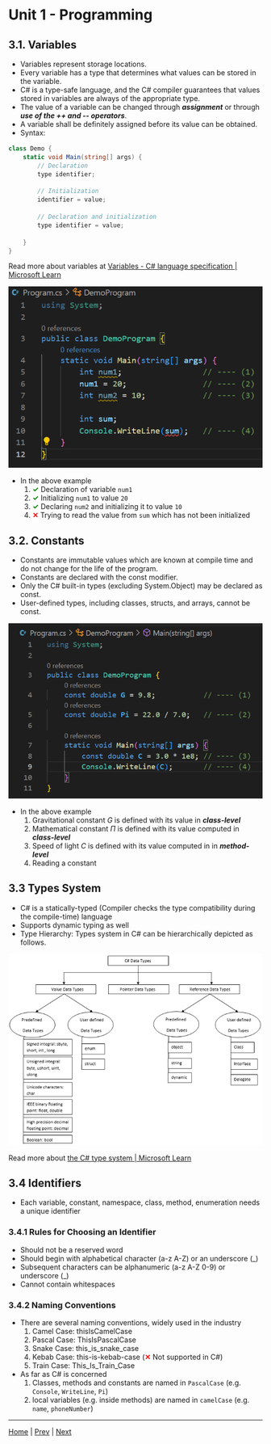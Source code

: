 # Unit 1 - Programming 

## 3.1. Variables

- Variables represent storage locations.
- Every variable has a type that determines what values can be stored in the variable.
- C# is a type-safe language, and the C# compiler guarantees that values stored in variables are always of the appropriate type.
- The value of a variable can be changed through ***assignment*** or through ***use of the ++ and -- operators***.
- A variable shall be definitely assigned before its value can be obtained.
- Syntax:

```csharp
class Demo {
	static void Main(string[] args) {
		// Declaration
		type identifier;

		// Initialization
		identifier = value;

		// Declaration and initialization
		type identifier = value;

	}
}
```
Read more about variables at [Variables - C# language specification | Microsoft Learn](https://learn.microsoft.com/en-us/dotnet/csharp/language-reference/language-specification/variables)

![C# Variables in Action (VS Code)](00_Src/csharp_vars_ex.png "C# Variables in Action (VS Code)")

- In the above example
	1. <b style="color: green;">&#x2713;</b> Declaration of variable `num1`
	2. <b style="color: green;">&#x2713;</b> Initializing `num1` to value `20`
	3. <b style="color: green;">&#x2713;</b> Declaring `num2` and initializing it to value `10`
	4. <b style="color: red;">&#x2715;</b> Trying to read the value from `sum` which has not been initialized

## 3.2. Constants

- Constants are immutable values which are known at compile time and do not change for the life of the program.
- Constants are declared with the const modifier.
- Only the C# built-in types (excluding System.Object) may be declared as const.
- User-defined types, including classes, structs, and arrays, cannot be const.

![C# Constants in Action (VS Code)](00_Src/csharp_const_ex.png "C# Constants in Action (VS Code)")

- In the above example
	1. Gravitational constant $G$ is defined with its value in ***class-level***
	2. Mathematical constant $\Pi$ is defined with its value computed in ***class-level***
	3. Speed of light $C$ is defined with its value computed in in ***method-level***
	4. Reading a constant

## 3.3 Types System

- C# is a statically-typed (Compiler checks the type compatibility during the compile-time) language
- Supports dynamic typing as well
- Type Hierarchy: Types system in C# can be hierarchically depicted as follows.

![C# Types System Hierarchy](00_Src/csharp_types_system.png "C# Types System Hierarchy")

Read more about [the C# type system | Microsoft Learn](https://learn.microsoft.com/en-us/dotnet/csharp/fundamentals/types/)

## 3.4 Identifiers

- Each variable, constant, namespace, class, method, enumeration needs a unique identifier

### 3.4.1 Rules for Choosing an Identifier

- Should not be a reserved word
- Should begin with alphabetical character (a-z A-Z) or an underscore (\_)
- Subsequent characters can be alphanumeric (a-z A-Z 0-9) or underscore (\_)
- Cannot contain whitespaces

### 3.4.2 Naming Conventions

- There are several naming conventions, widely used in the industry
	1. Camel Case: thisIsCamelCase
	2. Pascal Case: ThisIsPascalCase
	3. Snake Case: this_is_snake_case
	4. Kebab Case: this-is-kebab-case (<b style="color: red;">&#x2715;</b> Not supported in C#)
	5. Train Case: This_Is_Train_Case
- As far as C# is concerned
	1. Classes, methods and constants are named in `PascalCase` (e.g. `Console`, `WriteLine`, `Pi`)
	2. local variables (e.g. inside methods) are named in `camelCase` (e.g. `name`, `phoneNumber`)

***
[Home](README.md) | [Prev](02_CSBasics.md) | [Next](04_Operators.md)